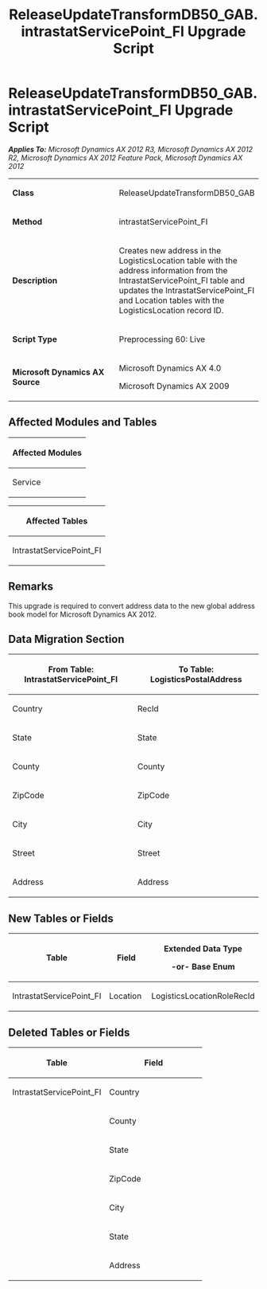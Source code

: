 ﻿---
title: ReleaseUpdateTransformDB50_GAB.intrastatServicePoint_FI Upgrade Script
TOCTitle: ReleaseUpdateTransformDB50_GAB.intrastatServicePoint_FI Upgrade Script
ms:assetid: 8a2152b2-3b99-0580-6bf4-c8acd9c31965
ms:mtpsurl: https://msdn.microsoft.com/en-us/library/JJ736394(v=AX.60)
ms:contentKeyID: 49709584
ms.date: 05/18/2015
mtps_version: v=AX.60
---

# ReleaseUpdateTransformDB50\_GAB.intrastatServicePoint\_FI Upgrade Script 


_**Applies To:** Microsoft Dynamics AX 2012 R3, Microsoft Dynamics AX 2012 R2, Microsoft Dynamics AX 2012 Feature Pack, Microsoft Dynamics AX 2012_

<table>
<colgroup>
<col style="width: 50%" />
<col style="width: 50%" />
</colgroup>
<tbody>
<tr class="odd">
<td><p><strong>Class</strong></p></td>
<td><p>ReleaseUpdateTransformDB50_GAB</p></td>
</tr>
<tr class="even">
<td><p><strong>Method</strong></p></td>
<td><p>intrastatServicePoint_FI</p></td>
</tr>
<tr class="odd">
<td><p><strong>Description</strong></p></td>
<td><p>Creates new address in the LogisticsLocation table with the address information from the IntrastatServicePoint_FI table and updates the IntrastatServicePoint_FI and Location tables with the LogisticsLocation record ID.</p></td>
</tr>
<tr class="even">
<td><p><strong>Script Type</strong></p></td>
<td><p>Preprocessing 60: Live</p></td>
</tr>
<tr class="odd">
<td><p><strong>Microsoft Dynamics AX Source</strong></p></td>
<td><p>Microsoft Dynamics AX 4.0</p>
<p>Microsoft Dynamics AX 2009</p></td>
</tr>
</tbody>
</table>


## Affected Modules and Tables

<table>
<colgroup>
<col style="width: 100%" />
</colgroup>
<thead>
<tr class="header">
<th><p>Affected Modules</p></th>
</tr>
</thead>
<tbody>
<tr class="odd">
<td><p>Service</p></td>
</tr>
</tbody>
</table>


<table>
<colgroup>
<col style="width: 100%" />
</colgroup>
<thead>
<tr class="header">
<th><p>Affected Tables</p></th>
</tr>
</thead>
<tbody>
<tr class="odd">
<td><p>IntrastatServicePoint_FI</p></td>
</tr>
</tbody>
</table>


## Remarks

This upgrade is required to convert address data to the new global address book model for Microsoft Dynamics AX 2012.

## Data Migration Section

<table>
<colgroup>
<col style="width: 50%" />
<col style="width: 50%" />
</colgroup>
<thead>
<tr class="header">
<th><p>From Table: IntrastatServicePoint_FI</p></th>
<th><p>To Table: LogisticsPostalAddress</p></th>
</tr>
</thead>
<tbody>
<tr class="odd">
<td><p>Country</p></td>
<td><p>RecId</p></td>
</tr>
<tr class="even">
<td><p>State</p></td>
<td><p>State</p></td>
</tr>
<tr class="odd">
<td><p>County</p></td>
<td><p>County</p></td>
</tr>
<tr class="even">
<td><p>ZipCode</p></td>
<td><p>ZipCode</p></td>
</tr>
<tr class="odd">
<td><p>City</p></td>
<td><p>City</p></td>
</tr>
<tr class="even">
<td><p>Street</p></td>
<td><p>Street</p></td>
</tr>
<tr class="odd">
<td><p>Address</p></td>
<td><p>Address</p></td>
</tr>
</tbody>
</table>


## New Tables or Fields

<table>
<colgroup>
<col style="width: 33%" />
<col style="width: 33%" />
<col style="width: 33%" />
</colgroup>
<thead>
<tr class="header">
<th><p>Table</p></th>
<th><p>Field</p></th>
<th><p>Extended Data Type</p>
<p>-or- Base Enum</p></th>
</tr>
</thead>
<tbody>
<tr class="odd">
<td><p>IntrastatServicePoint_FI</p></td>
<td><p>Location</p></td>
<td><p>LogisticsLocationRoleRecId</p></td>
</tr>
</tbody>
</table>


## Deleted Tables or Fields

<table>
<colgroup>
<col style="width: 50%" />
<col style="width: 50%" />
</colgroup>
<thead>
<tr class="header">
<th><p>Table</p></th>
<th><p>Field</p></th>
</tr>
</thead>
<tbody>
<tr class="odd">
<td><p>IntrastatServicePoint_FI</p></td>
<td><p>Country</p></td>
</tr>
<tr class="even">
<td><p></p></td>
<td><p>County</p></td>
</tr>
<tr class="odd">
<td><p></p></td>
<td><p>State</p></td>
</tr>
<tr class="even">
<td><p></p></td>
<td><p>ZipCode</p></td>
</tr>
<tr class="odd">
<td><p></p></td>
<td><p>City</p></td>
</tr>
<tr class="even">
<td><p></p></td>
<td><p>State</p></td>
</tr>
<tr class="odd">
<td><p></p></td>
<td><p>Address</p></td>
</tr>
</tbody>
</table>

  


